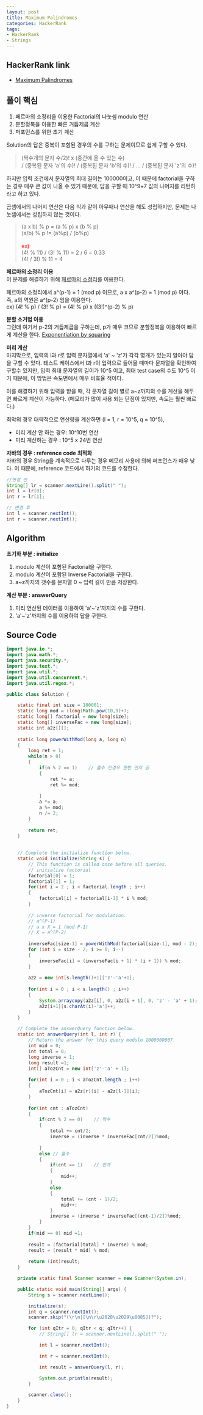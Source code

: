 ```yaml
---
layout: post
title: Maximum Palindromes
categories: HackerRank
tags: 
- HackerRank
- Strings
---
```


## **HackerRank link**
* [Maximum Palindromes](https://www.hackerrank.com/challenges/maximum-palindromes/problem)


## **풀이 핵심**
1. 페르마의 소정리을 이용한 Factorial의 나눗셈 modulo 연산
2. 분할정복을 이용한 빠른 거듭제곱 계산
3. 퍼포먼스를 위한 초기 계산   

Solution의 답은 중복이 포함된 경우의 수를 구하는 문제이므로 쉽게 구할 수 있다.  

> (짝수개의 문자 수/2)! x (중간에 올 수 있는 수) </br>
/ (중복된 문자 'a'의 수)! / (중복된 문자 'b'의 수)! / ... / (중복된 문자 'z'의 수)!  

하지만 입력 조건에서 문자열의 최대 길이는 100000이고, 이 때문에 factorial을 구하는 경우 매우 큰 값이 나올 수 있기 때문에, 답을 구할 때 10^9+7 값의 나머지를 리턴하라고 하고 있다.  

곱셈에서의 나머지 연산은 다음 식과 같이 아무때나 연산을 해도 성립하지만, 문제는 나눗셈에서는 성립하지 않는 것이다.

> (a x b) % p = (a % p) x (b % p) </br>
(a/b) % p != (a%p) / (b%p)  </br></br> 
<span style="color:red">ex) </span> </br>
(4! % 11) / (3! % 11) = 2 / 6 = 0.33  </br>
(4! / 3!) % 11 = 4

**페르마의 소정리 이용** </br>
이 문제를 해결하기 위해 [페르마의 소정리](https://ko.wikipedia.org/wiki/%ED%8E%98%EB%A5%B4%EB%A7%88%EC%9D%98_%EC%86%8C%EC%A0%95%EB%A6%AC)를 이용한다.  

페르마의 소정리에서 a^(p-1) = 1 (mod p) 이므로, a x a^(p-2) = 1 (mod p) 이다. </br>
즉, a의 역원은 a^(p-2) 임을 이용한다.  
ex) (4! % p) / (3! % p) = (4! % p) x ((3!)^(p-2) % p)  

**분할 소거법 이용** </br>
그런데 여기서 p-2의 거듭제곱을 구하는데, p가 매우 크므로 분할정복을 이용하여 빠르게 계산을 한다. [Exponentiation by squaring](https://en.wikipedia.org/wiki/Exponentiation_by_squaring)  

**미리 계산** </br>
마지막으로, 입력의 l과 r로 입력 문자열에서 'a' ~ 'z'가 각각 몇개가 있는지 알아야 답을 구할 수 있다. 테스트 케이스에서 l과 r이 입력으로 들어올 때마다 문자열을 확인하여 구할수 있지만, 입력 최대 문자열의 길이가 10^5 이고, 최대 test case의 수도 10^5 이기 때문에, 이 방법은 속도면에서 매우 비효율 적이다. </br>

이를 해결하기 위해 입력을 받을 때, 각 문자열 길이 별로 a~z까지의 수를 계산을 해두면 빠르게 계산이 가능하다. (메모리가 많이 사용 되는 단점이 있지만, 속도는 훨씬 빠르다.)

최악의 경우 대략적으로 연산량을 계산하면 (l = 1, r = 10^5, q = 10^5), </br>
- 미리 계산 안 하는 경우: 10^10번 연산 </br>
- 미리 계산하는 경우 : 10^5 x 24번 연산 </br>

**자바의 경우 : reference code 최적화** </br>
자바의 경우 String을 계속적으로 다루는 경우 메모리 사용에 의해 퍼포먼스가 매우 낮다. 이 때문에, reference 코드에서 하기의 코드를 수정한다. </br>
```java 
//변경 전
String[] lr = scanner.nextLine().split(" ");
int l = lr[0];
int r = lr[1];

// 변경 후
int l = scanner.nextInt();
int r = scanner.nextInt();
```


## **Algorithm**
**초기화 부분 : initialize**
1. modulo 계산이 포함된 Factorial을 구한다. 
2. modulo 계산이 포함된 Inverse Factorial을 구한다.
3. a~z까지의 갯수를 문자열 0 ~ 입력 길이 만큼 저장한다.

**계산 부분 : answerQuery**
1. 미리 연산된 데이터를 이용하여 'a'~'z'까지의 수를 구한다.
2. 'a'~'z'까지의 수를 이용하여 답을 구한다.

## **Source Code**
```java
import java.io.*;
import java.math.*;
import java.security.*;
import java.text.*;
import java.util.*;
import java.util.concurrent.*;
import java.util.regex.*;

public class Solution {

    static final int size = 100001;
    static long mod = (long)Math.pow(10,9)+7;
    static long[] factorial = new long[size];
    static long[] inverseFac = new long[size];
    static int a2z[][];
    
    static long powerWithMod(long a, long n)
    {
        long ret = 1;
        while(n > 0)
        {
            if(n % 2 == 1)    // 홀수 인경우 한번 먼저 곱
            {
                ret *= a;
                ret %= mod;
                
            }
            a *= a;
            a %= mod;
            n /= 2;
        }
        
        return ret;
    }
    
    
    // Complete the initialize function below.
    static void initialize(String s) {
        // This function is called once before all queries.
        // initialize factorial
        factorial[0] = 1;
        factorial[1] = 1;
        for(int i = 2 ; i < factorial.length ; i++)
        {
            factorial[i] = factorial[i-1] * i % mod;
        }
        
        // inverse factorial for modulation.
        // a^(P-1)
        // a x X = 1 (mod P-1)
        // X = a^(P-2)
        
        inverseFac[size-1] = powerWithMod(factorial[size-1], mod - 2);
        for (int i = size - 2; i >= 0; i--) 
        {
            inverseFac[i] = (inverseFac[i + 1] * (i + 1)) % mod;     
        }
        
        a2z = new int[s.length()+1]['z'-'a'+1];                
        
        for(int i = 0 ; i < s.length() ; i++)
        {
            System.arraycopy(a2z[i], 0, a2z[i + 1], 0, 'z' - 'a' + 1);
            a2z[i+1][s.charAt(i)-'a']++;
        }
    }

    // Complete the answerQuery function below.
    static int answerQuery(int l, int r) {
        // Return the answer for this query modulo 1000000007.
        int mid = 0;
        int total = 0;
        long inverse = 1;
        long result =1;
        int[] aTozCnt = new int['z'-'a' + 1];
        
        for(int i = 0 ; i < aTozCnt.length ; i++)
        {
            aTozCnt[i] = a2z[r][i] - a2z[l-1][i];
        }        
        
        for(int cnt : aTozCnt)
        {
            if(cnt % 2 == 0)    // 짝수
            {
                total += cnt/2;
                inverse = (inverse * inverseFac[cnt/2])%mod;
                
            }
            else // 홀수
            {
                if(cnt == 1)    // 한개
                {
                    mid++;
                }
                else
                {
                    total += (cnt - 1)/2;
                    mid++;
                }
                inverse = (inverse * inverseFac[(cnt-1)/2])%mod;
            }
        }
        if(mid == 0) mid =1;
        
        result = (factorial[total] * inverse) % mod;
        result = (result * mid) % mod;
   
        return (int)result;
    }

    private static final Scanner scanner = new Scanner(System.in);

    public static void main(String[] args) {
        String s = scanner.nextLine();

        initialize(s);
        int q = scanner.nextInt();
        scanner.skip("(\r\n|[\n\r\u2028\u2029\u0085])?");

        for (int qItr = 0; qItr < q; qItr++) {
            // String[] lr = scanner.nextLine().split(" ");

            int l = scanner.nextInt();

            int r = scanner.nextInt();

            int result = answerQuery(l, r);

            System.out.println(result);
        }

        scanner.close();
    }
}
```